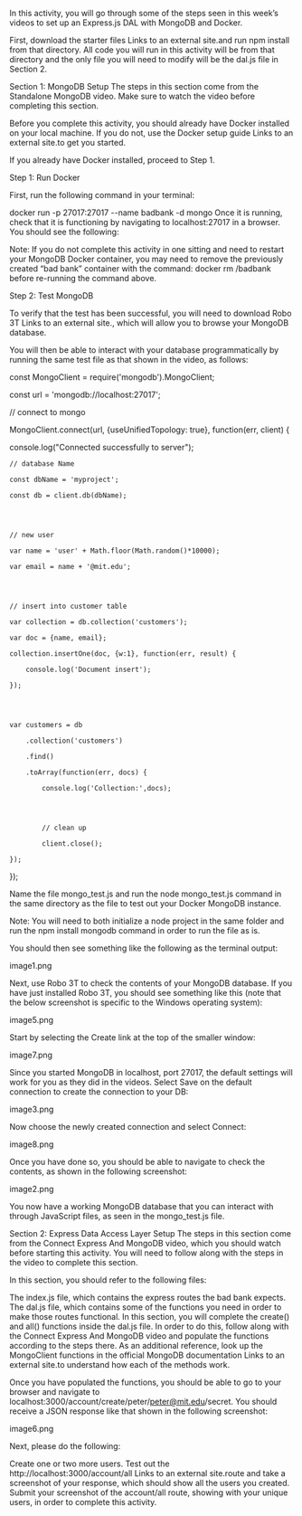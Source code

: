 In this activity, you will go through some of the steps seen in this week’s videos to set up an Express.js DAL with MongoDB and Docker.

First, download the starter files Links to an external site.and run npm install from that directory. All code you will run in this activity will be from that directory and the only file you will need to modify will be the dal.js file in Section 2.

Section 1: MongoDB Setup
The steps in this section come from the Standalone MongoDB video. Make sure to watch the video before completing this section.

Before you complete this activity, you should already have Docker installed on your local machine. If you do not, use the Docker setup guide Links to an external site.to get you started.

If you already have Docker installed, proceed to Step 1.

Step 1: Run Docker

First, run the following command in your terminal:

docker run -p 27017:27017 --name badbank -d mongo
Once it is running, check that it is functioning by navigating to localhost:27017 in a browser. You should see the following:

Note: If you do not complete this activity in one sitting and need to restart your MongoDB Docker container, you may need to remove the previously created “bad bank” container with the command: docker rm /badbank before re-running the command above.

Step 2: Test MongoDB

To verify that the test has been successful, you will need to download Robo 3T Links to an external site., which will allow you to browse your MongoDB database.

You will then be able to interact with your database programmatically by running the same test file as that shown in the video, as follows:

const MongoClient = require('mongodb').MongoClient;

const url = 'mongodb://localhost:27017';

 

// connect to mongo

MongoClient.connect(url, {useUnifiedTopology: true}, function(err, client) {

  console.log("Connected successfully to server");




    // database Name

    const dbName = 'myproject';

    const db = client.db(dbName);




    // new user

    var name = 'user' + Math.floor(Math.random()*10000);

    var email = name + '@mit.edu';




    // insert into customer table

    var collection = db.collection('customers');

    var doc = {name, email};

    collection.insertOne(doc, {w:1}, function(err, result) {

        console.log('Document insert');

    });




    var customers = db

        .collection('customers')

        .find()

        .toArray(function(err, docs) {

            console.log('Collection:',docs);




            // clean up

            client.close();            

    });    




});

Name the file mongo_test.js and run the node mongo_test.js command in the same directory as the file to test out your Docker MongoDB instance. 

Note: You will need to both initialize a node project in the same folder and run the npm install mongodb command in order to run the file as is.

You should then see something like the following as the terminal output:

image1.png


Next, use Robo 3T to check the contents of your MongoDB database. If you have just installed Robo 3T, you should see something like this (note that the below screenshot is specific to the Windows operating system): 

image5.png

Start by selecting the Create link at the top of the smaller window:

image7.png

Since you started MongoDB in localhost, port 27017, the default settings will work for you as they did in the videos. Select Save on the default connection to create the connection to your DB:

image3.png

Now choose the newly created connection and select Connect: 

image8.png

Once you have done so, you should be able to navigate to check the contents, as shown in the following screenshot:

image2.png

You now have a working MongoDB database that you can interact with through JavaScript files, as seen in the mongo_test.js file.

Section 2: Express Data Access Layer Setup
The steps in this section come from the Connect Express And MongoDB video, which you should watch before starting this activity. You will need to follow along with the steps in the video to complete this section.

In this section, you should refer to the following files:

The index.js file, which contains the express routes the bad bank expects. 
The dal.js file, which contains some of the functions you need in order to make those routes functional.
In this section, you will complete the create() and all() functions inside the dal.js file. In order to do this, follow along with the Connect Express And MongoDB video and populate the functions according to the steps there. As an additional reference, look up the MongoClient functions in the official MongoDB documentation Links to an external site.to understand how each of the methods work.

Once you have populated the functions, you should be able to go to your browser and navigate to localhost:3000/account/create/peter/peter@mit.edu/secret. You should receive a JSON response like that shown in the following screenshot: 

image6.png


Next, please do the following:

Create one or two more users. 
Test out the http://localhost:3000/account/all Links to an external site.route and take a screenshot of your response, which should show all the users you created. 
Submit your screenshot of the account/all route, showing with your unique users, in order to complete this activity.